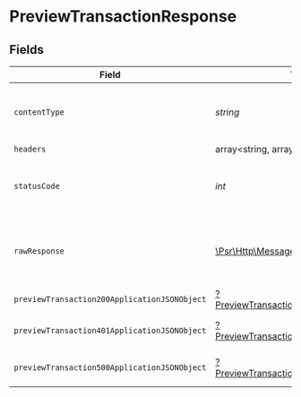 # PreviewTransactionResponse


## Fields

| Field                                                                                                        | Type                                                                                                         | Required                                                                                                     | Description                                                                                                  |
| ------------------------------------------------------------------------------------------------------------ | ------------------------------------------------------------------------------------------------------------ | ------------------------------------------------------------------------------------------------------------ | ------------------------------------------------------------------------------------------------------------ |
| `contentType`                                                                                                | *string*                                                                                                     | :heavy_check_mark:                                                                                           | HTTP response content type for this operation                                                                |
| `headers`                                                                                                    | array<string, array<*string*>>                                                                               | :heavy_minus_sign:                                                                                           | N/A                                                                                                          |
| `statusCode`                                                                                                 | *int*                                                                                                        | :heavy_check_mark:                                                                                           | HTTP response status code for this operation                                                                 |
| `rawResponse`                                                                                                | [\Psr\Http\Message\ResponseInterface](https://www.php-fig.org/psr/psr-7/#33-psrhttpmessageresponseinterface) | :heavy_minus_sign:                                                                                           | Raw HTTP response; suitable for custom response parsing                                                      |
| `previewTransaction200ApplicationJSONObject`                                                                 | [?PreviewTransaction200ApplicationJSON](../../models/operations/PreviewTransaction200ApplicationJSON.md)     | :heavy_minus_sign:                                                                                           | OK                                                                                                           |
| `previewTransaction401ApplicationJSONObject`                                                                 | [?PreviewTransaction401ApplicationJSON](../../models/operations/PreviewTransaction401ApplicationJSON.md)     | :heavy_minus_sign:                                                                                           | General error response                                                                                       |
| `previewTransaction500ApplicationJSONObject`                                                                 | [?PreviewTransaction500ApplicationJSON](../../models/operations/PreviewTransaction500ApplicationJSON.md)     | :heavy_minus_sign:                                                                                           | General error response                                                                                       |